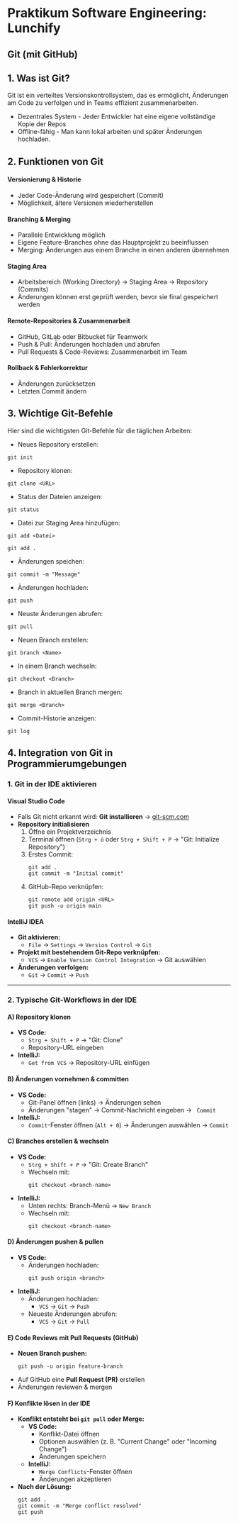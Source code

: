 # Praktikum Software Engineering: Lunchify
## Git (mit GitHub)
## 1. Was ist Git?
Git ist ein verteiltes Versionskontrollsystem, das es ermöglicht, Änderungen am Code zu verfolgen und in Teams effizient zusammenarbeiten.
* Dezentrales System - Jeder Entwickler hat eine eigene vollständige Kopie der Repos
* Offline-fähig - Man kann lokal arbeiten und später Änderungen hochladen.
## 2. Funktionen von Git
####  Versionierung & Historie
* Jeder Code-Änderung wird gespeichert (Commit)
* Möglichkeit, ältere Versionen wiederherstellen
####  Branching & Merging
* Parallele Entwicklung möglich
* Eigene Feature-Branches ohne das Hauptprojekt zu beeinflussen
* Merging: Änderungen aus einem Branche in einen anderen übernehmen
####  Staging Area
* Arbeitsbereich (Working Directory) -> Staging Area -> Repository (Commits)
* Änderungen können erst geprüft werden, bevor sie final gespeichert werden
####  Remote-Repositories & Zusammenarbeit
* GitHub, GitLab oder Bitbucket für Teamwork
* Push & Pull: Änderungen hochladen und abrufen
* Pull Requests & Code-Reviews: Zusammenarbeit im Team
####  Rollback & Fehlerkorrektur
* Änderungen zurücksetzen
* Letzten Commit ändern
## 3. Wichtige Git-Befehle
Hier sind die wichtigsten Git-Befehle für die täglichen Arbeiten:

* Neues Repository erstellen:
```
git init 
```
* Repository klonen:
 ```
git clone <URL>
```
* Status der Dateien anzeigen:
```
git status
```
* Datei zur Staging Area hinzufügen:
```
git add <Datei>

git add .
```
* Änderungen speichen:
```
git commit -m "Message"
```
* Änderungen hochladen:
```
git push
```
* Neuste Änderungen abrufen:
```
git pull
```
* Neuen Branch erstellen:
```
git branch <Name>
```
* In einem Branch wechseln:
```
git checkout <Branch>
```
* Branch in aktuellen Branch mergen:
```
git merge <Branch>
```
* Commit-Historie anzeigen:
```
git log
```

## 4. Integration von Git in Programmierumgebungen

### 1. Git in der IDE aktivieren

#### Visual Studio Code
* Falls Git nicht erkannt wird: **Git installieren** → [git-scm.com](https://git-scm.com)
* **Repository initialisieren**  
  1. Öffne ein Projektverzeichnis  
  2. Terminal öffnen (`Strg + ö` oder `Strg + Shift + P` → "Git: Initialize Repository")  
  3. Erstes Commit:
     ```
     git add .
     git commit -m "Initial commit"
     ```
  4. GitHub-Repo verknüpfen:
     ```
     git remote add origin <URL>
     git push -u origin main
     ```

#### IntelliJ IDEA
* **Git aktivieren:**  
  * `File` → `Settings` → `Version Control` → `Git`
* **Projekt mit bestehendem Git-Repo verknüpfen:**  
  * `VCS` → `Enable Version Control Integration` → Git auswählen  
* **Änderungen verfolgen:**  
  * `Git` → `Commit` → `Push`

---

### 2. Typische Git-Workflows in der IDE

#### A) Repository klonen
* **VS Code:**  
  * `Strg + Shift + P` → "Git: Clone"  
  * Repository-URL eingeben  
* **IntelliJ:**  
  * `Get from VCS` → Repository-URL einfügen  

#### B) Änderungen vornehmen & committen
* **VS Code:**  
  * Git-Panel öffnen (links) → Änderungen sehen  
  * Änderungen "stagen" → Commit-Nachricht eingeben → ` Commit`  
* **IntelliJ:**  
  * `Commit`-Fenster öffnen (`Alt + 0`) → Änderungen auswählen → `Commit`

#### C) Branches erstellen & wechseln
* **VS Code:**  
  * `Strg + Shift + P` → "Git: Create Branch"  
  * Wechseln mit:  
    ```
    git checkout <branch-name>
    ```  
* **IntelliJ:**  
  * Unten rechts: Branch-Menü → `New Branch`  
  * Wechseln mit:  
    ```
    git checkout <branch-name>
    ```

#### D) Änderungen pushen & pullen
* **VS Code:**  
  * Änderungen hochladen:  
    ```
    git push origin <branch>
    ```
* **IntelliJ:**  
  * Änderungen hochladen:  
    * `VCS` → `Git` → `Push`  
  * Neueste Änderungen abrufen:  
    * `VCS` → `Git` → `Pull`  

#### E) Code Reviews mit Pull Requests (GitHub)
* **Neuen Branch pushen:**
  ```
  git push -u origin feature-branch
* Auf GitHub eine **Pull Request (PR)** erstellen
* Änderungen reviewen & mergen

#### F) Konflikte lösen in der IDE
* **Konflikt entsteht bei `git pull` oder Merge:**  
  * **VS Code:**  
    * Konflikt-Datei öffnen  
    * Optionen auswählen (z. B. "Current Change" oder "Incoming Change")  
    * Änderungen speichern  
  * **IntelliJ:**  
    * `Merge Conflicts`-Fenster öffnen  
    * Änderungen akzeptieren  
* **Nach der Lösung:**  
  ```
  git add .
  git commit -m "Merge conflict resolved"
  git push
